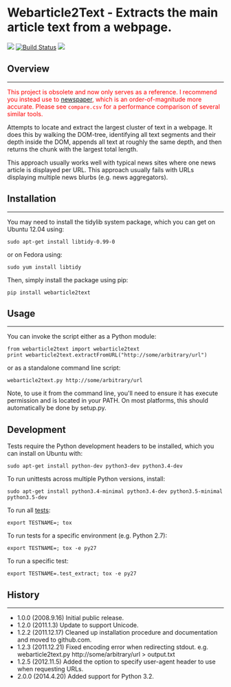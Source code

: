 # Webarticle2Text - Extracts the main article text from a webpage.

[![](https://img.shields.io/pypi/v/webarticle2text.svg)](https://pypi.python.org/pypi/webarticle2text) [![Build Status](https://img.shields.io/travis/chrisspen/webarticle2text.svg?branch=master)](https://travis-ci.org/chrisspen/webarticle2text) [![](https://pyup.io/repos/github/chrisspen/webarticle2text/shield.svg)](https://pyup.io/repos/github/chrisspen/webarticle2text)

## Overview
-----------

<span style="color:red;">This project is obsolete and now only serves as a reference. I recommend you instead use to [newspaper](https://github.com/codelucas/newspaper), which is an order-of-magnitude more accurate. Please see `compare.csv` for a performance comparison of several similar tools.</span>

Attempts to locate and extract the largest cluster of text in a
webpage. It does this by walking the DOM-tree, identifying all text
segments and their depth inside the DOM, appends all text at roughly
the same depth, and then returns the chunk with the largest total
length.

This approach usually works well with typical news sites where one
news article is displayed per URL. This approach usually fails with
URLs displaying multiple news blurbs (e.g. news aggregators).

## Installation
---------------

You may need to install the tidylib system package, which you can get on Ubuntu 12.04 using:

    sudo apt-get install libtidy-0.99-0

or on Fedora using:

    sudo yum install libtidy

Then, simply install the package using pip:

    pip install webarticle2text

## Usage
--------

You can invoke the script either as a Python module:

    from webarticle2text import webarticle2text
    print webarticle2text.extractFromURL("http://some/arbitrary/url")

or as a standalone command line script:

    webarticle2text.py http://some/arbitrary/url
    
Note, to use it from the command line, you'll need to ensure it has execute
permission and is located in your PATH. On most platforms, this should
automatically be done by setup.py.

## Development

Tests require the Python development headers to be installed, which you can install on Ubuntu with:

    sudo apt-get install python-dev python3-dev python3.4-dev

To run unittests across multiple Python versions, install:

    sudo apt-get install python3.4-minimal python3.4-dev python3.5-minimal python3.5-dev

To run all [tests](http://tox.readthedocs.org/en/latest/):

    export TESTNAME=; tox

To run tests for a specific environment (e.g. Python 2.7):
    
    export TESTNAME=; tox -e py27

To run a specific test:
    
    export TESTNAME=.test_extract; tox -e py27

## History
----------

* 1.0.0 (2008.9.16) Initial public release.
* 1.2.0 (2011.1.3) Update to support Unicode.
* 1.2.2 (2011.12.17) Cleaned up installation procedure and documentation and moved to github.com. 
* 1.2.3 (2011.12.21) Fixed encoding error when redirecting stdout. e.g. webarticle2text.py http://some/arbitrary/url > output.txt
* 1.2.5 (2012.11.5) Added the option to specify user-agent header to use when requesting URLs.
* 2.0.0 (2014.4.20) Added support for Python 3.2.
